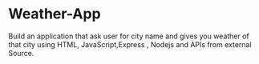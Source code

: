 # Weather-App
Build an application that ask user for city name and gives you weather  of that city using HTML, JavaScript,Express , Nodejs and APIs from external Source.
